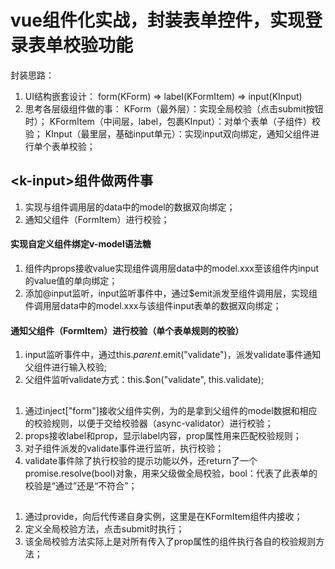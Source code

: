 # vue组件化实战，封装表单控件，实现登录表单校验功能

封装思路：
1. UI结构嵌套设计：
form(KForm) => label(KFormItem) => input(KInput)
2. 思考各层级组件做的事：
KForm（最外层）：实现全局校验（点击submit按钮时）；
KFormItem（中间层，label，包裹KInput）：对单个表单（子组件）校验；
KInput（最里层，基础input单元）：实现input双向绑定，通知父组件进行单个表单校验；


##  \<k-input\>组件做两件事
1. 实现与组件调用层的data中的model的数据双向绑定；
2. 通知父组件（FormItem）进行校验；

#### <k-input>实现自定义组件绑定v-model语法糖
1. 组件内props接收value实现组件调用层data中的model.xxx至该组件内input的value值的单向绑定；
2. 添加@input监听，input监听事件中，通过$emit派发至组件调用层，实现组件调用层data中的model.xxx与该组件input表单的数据双向绑定；

#### 通知父组件（FormItem）进行校验（单个表单规则的校验）
1. input监听事件中，通过this.$parent.$emit("validate")，派发validate事件通知父组件进行输入校验;
2. 父组件监听validate方式：this.$on("validate", this.validate);


## <KFormItem>
1. 通过inject["form"]接收父组件实例，为的是拿到父组件的model数据和相应的校验规则，以便于交给校验器（async-validator）进行校验；
2. props接收label和prop，显示label内容，prop属性用来匹配校验规则；
3. 对子组件派发的validate事件进行监听，执行校验；
4. validate事件除了执行校验的提示功能以外，还return了一个promise.resolve(bool)对象，用来父级做全局校验，bool：代表了此表单的校验是“通过”还是“不符合”；


## <KForm>
1. 通过provide，向后代传递自身实例，这里是在KFormItem组件内接收；
2. 定义全局校验方法，点击submit时执行；
3. 该全局校验方法实际上是对所有传入了prop属性的组件执行各自的校验规则方法；








